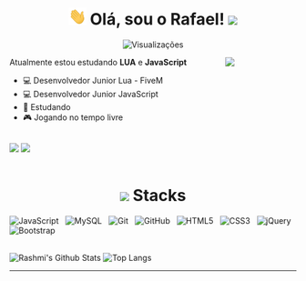 <h1 align="center"> <img src="./hi.gif" height="30px"> Olá, sou o Rafael! <img src="[https://c.tenor.com/rz4kOurhQ0QAAAAC/big-mouth-cat.gif](https://cdn.discordapp.com/banners/580416011472338957/a_721dfc56f357fd0317e40c40452c44e0.gif?size=512)" height="30px">
</h1>
<p align="center"> <img src="https://komarev.com/ghpvc/?username=RafaelLemosS&color=blue" alt="Visualizações" /> </p>

<img src="https://cdn.discordapp.com/avatars/580416011472338957/a_359272e6481142797ede83c0e48822b3.gif?size=2048" width="125px" align="right">

Atualmente estou estudando <b>LUA</b> e <b>JavaScript</b>

- 💻 Desenvolvedor Junior Lua - FiveM
- 💻 Desenvolvedor Junior JavaScript
- 📕 Estudando
- 🎮 Jogando no tempo livre

<br>
<div align="left">
<a href="https://steamcommunity.com/id/rafael_rls/"><img src="https://steam-stat.vercel.app/api?profileName=rafael_rls"></a>
<a href="https://discord.com/users/580416011472338957"><img src="https://lanyard.cnrad.dev/api/580416011472338957"></a>
</div>

<br>

<h1 align="center"><img src="https://i.imgur.com/qD0idGM.png" width=5%> Stacks</h1>
<a href="https://github.com/RafaelLemosS">
<!-- <img src = "https://img.shields.io/badge/JavaScript-323330?style=for-the-badge&logo=javascript&logoColor=F7DF1E">
<img src = "https://img.shields.io/badge/Lua-323330?style=for-the-badge&logo=lua&logoColor=2C2D72">
<img src = "https://img.shields.io/badge/MySQL-323330?style=for-the-badge&logo=mysql&logoColor=4479A1"> -->
</a>

![JavaScript](https://img.shields.io/badge/-JavaScript-black?logo=javascript&style=social)&nbsp;&nbsp;
![MySQL](https://img.shields.io/badge/-MySQL-black?logo=mysql&style=social)&nbsp;&nbsp;
![Git](https://img.shields.io/badge/-Git-black?logo=git&style=social)&nbsp;&nbsp;
![GitHub](https://img.shields.io/badge/-GitHub-black?logo=github&style=social)&nbsp;&nbsp;
![HTML5](https://img.shields.io/badge/-HTML5-black?logo=html5&style=social)&nbsp;&nbsp;
![CSS3](https://img.shields.io/badge/-CSS3-black?logo=css3&style=social)&nbsp;&nbsp;
![jQuery](https://img.shields.io/badge/-jQuery-black?logo=jquery&style=social)&nbsp;&nbsp;
![Bootstrap](https://img.shields.io/badge/-Bootstrap-black?logo=bootstrap&style=social)&nbsp;&nbsp;
<br>
<br>

<!-- <div align="center"> -->
<!-- <img src="https://github-readme-stats.vercel.app/api?username=RafaelLemosS&show_icons=true&theme=dark"/> -->
<!-- </div> -->
![Rashmi's Github Stats](https://github-readme-stats.vercel.app/api?username=RafaelLemosS&count_private=true&show_icons=true&theme=dark&include_all_commits=true)
![Top Langs](https://github-readme-stats.vercel.app/api/top-langs/?username=RafaelLemosS&hide=TeX&layout=compact&theme=dark)
<br>
<hr>
<br>

<!-- <img src="https://res.cloudinary.com/practicaldev/image/fetch/s--rV1CmS8C--/c_limit%2Cf_auto%2Cfl_progressive%2Cq_66%2Cw_880/https://dev-to-uploads.s3.amazonaws.com/i/9yn7vhjsvzhgi0w9p7he.gif" width=100%> -->
